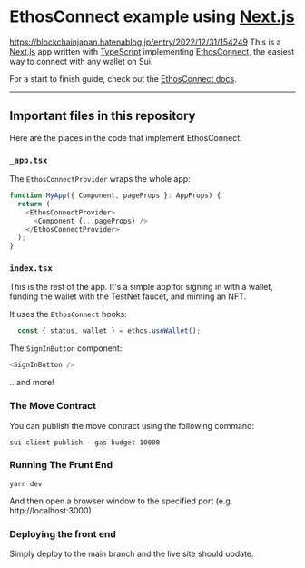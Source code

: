 # EthosConnect example using [Next.js](https://nextjs.org/)

https://blockchainjapan.hatenablog.jp/entry/2022/12/31/154249
This is a [Next.js](https://nextjs.org/) app written with [TypeScript](https://www.typescriptlang.org/) implementing [EthosConnect](https://ethoswallet.xyz/dev), the easiest way to connect with any wallet on Sui.

For a start to finish guide, check out the [EthosConnect docs](https://docs.ethoswallet.xyz).

---

## Important files in this repository

Here are the places in the code that implement EthosConnect:

### `_app.tsx`

The `EthosConnectProvider` wraps the whole app:

```js
function MyApp({ Component, pageProps }: AppProps) {
  return (
    <EthosConnectProvider>
      <Component {...pageProps} />
    </EthosConnectProvider>
  );
}
```

### `index.tsx`

This is the rest of the app. It's a simple app for signing in with a wallet, funding the wallet with the TestNet faucet, and minting an NFT.

It uses the `EthosConnect` hooks:

```js
  const { status, wallet } = ethos.useWallet();
```

The `SignInButton` component:

```js
<SignInButton />
```

...and more!


### The Move Contract

You can publish the move contract using the following command:

`sui client publish --gas-budget 10000`

### Running The Frunt End

`yarn dev`

And then open a browser window to the specified port (e.g. http://localhost:3000)

### Deploying the front end

Simply deploy to the main branch and the live site should update.